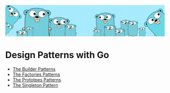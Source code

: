 ![](/src/assets/freegopher.png)

# Design Patterns with Go

- [The Builder Patterns](https://github.com/irisida/goBuilderPattern)
- [The Factories Patterns](https://github.com/irisida/goFactoriesPattern)
- [The Prototpes Patterns](https://github.com/irisida/goPrototypeDesignPattern)
- [The Singleton Pattern](https://github.com/irisida/goSingletonDesignPattern)
